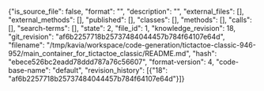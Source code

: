 {"is_source_file": false, "format": "", "description": "", "external_files": [], "external_methods": [], "published": [], "classes": [], "methods": [], "calls": [], "search-terms": [], "state": 2, "file_id": 1, "knowledge_revision": 18, "git_revision": "af6b2257718b25737484044457b784f64107e64d", "filename": "/tmp/kavia/workspace/code-generation/tictactoe-classic-946-952/main_container_for_tictactoe_classic/README.md", "hash": "ebece526bc2eadd78ddd787a76c56607", "format-version": 4, "code-base-name": "default", "revision_history": [{"18": "af6b2257718b25737484044457b784f64107e64d"}]}